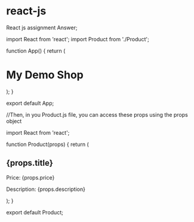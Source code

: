 # react-js
React js assignment 
Answer;


import React from 'react';
import Product from './Product';

function App() {
  return (
    <div>
      <h1>My Demo Shop</h1>
      <Product 
        title="Product 1"
        price={10}
        description="First product"
      />
      <Product 
        title="Product 2"
        price={20}
        description="Second product"
      />
    </div>
  );
}

export default App;


//Then, in you Product.js file, you can access these props using the props object


import React from 'react';

function Product(props) {
  return (
    <div>
      <h2>{props.title}</h2>
      <p>Price: {props.price}</p>
      <p>Description: {props.description}</p>
    </div>
  );
}

export default Product;
